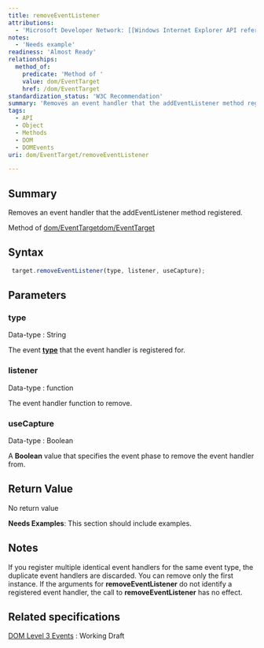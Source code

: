 ```yaml
---
title: removeEventListener
attributions:
  - 'Microsoft Developer Network: [[Windows Internet Explorer API reference](http://msdn.microsoft.com/en-us/library/ie/hh828809%28v=vs.85%29.aspx) Article]'
notes:
  - 'Needs example'
readiness: 'Almost Ready'
relationships:
  method_of:
    predicate: 'Method of '
    value: dom/EventTarget
    href: /dom/EventTarget
standardization_status: 'W3C Recommendation'
summary: 'Removes an event handler that the addEventListener method registered.'
tags:
  - API
  - Object
  - Methods
  - DOM
  - DOMEvents
uri: dom/EventTarget/removeEventListener

---
```

## <span>Summary</span>

Removes an event handler that the addEventListener method registered.

Method of [dom/EventTarget](/dom/EventTarget)[dom/EventTarget](/dom/EventTarget)

## <span>Syntax</span>

``` js
 target.removeEventListener(type, listener, useCapture);
```

## <span>Parameters</span>

### <span>type</span>

 Data-type
:   String

 The event [**type**](/dom/Event/type) that the event handler is registered for.

### <span>listener</span>

 Data-type
:   function

 The event handler function to remove.

### <span>useCapture</span>

 Data-type
:   Boolean

 A **Boolean** value that specifies the event phase to remove the event handler from.

## <span>Return Value</span>

No return value

**Needs Examples**: This section should include examples.

## <span>Notes</span>

If you register multiple identical event handlers for the same event type, the duplicate event handlers are discarded. You can remove only the first instance. If the arguments for **removeEventListener** do not identify a registered event handler, the call to **removeEventListener** has no effect.

## <span>Related specifications</span>

[DOM Level 3 Events](http://www.w3.org/TR/DOM-Level-3-Events/)
:   Working Draft
